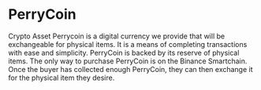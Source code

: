 # PerryCoin
Crypto Asset
Perrycoin is a digital currency we provide that will be exchangeable for physical items. It is a means of completing transactions with ease and simplicity. PerryCoin is backed by its reserve of physical items. The only way to purchase PerryCoin is on the Binance Smartchain. Once the buyer has collected enough PerryCoin, they can then exchange it for the physical item they desire.
